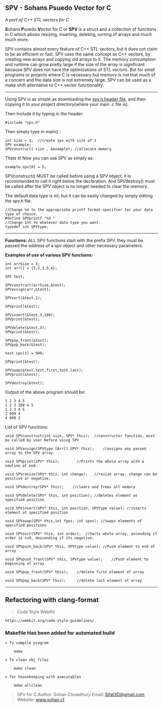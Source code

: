 
SPV - Sohans Psuedo Vector for C
--------------------------------

*A port of C++ STL vectors for C*

**S**ohans **P**suedo **V**ector for C or **SPV** is a struct and a collection of functions in C which allows resizing, inserting, deleting, sorting of arrays and much much more.

SPV contains almost every feature of C++ STL vectors, but it does not claim to be as efficient or fast. SPV uses the same concept as C++ vectors, by creating new arrays and copying old arrays to it. The memory consumption and runtime can grow pretty large if the size of the array is significant because SPV does not have the optimizations of STL vectors. But for small programs or projects where C is necessary but memory is not that much of a concern and the data size is not extremely large, SPV can be used as a make shift alternative to C++ vector functionality.


----------


Using SPV is as simple as downloading the [spv.h header file](https://raw.githubusercontent.com/SohanChy/SPV-for-C/master/spv.h), and then copying it to your project directory(where your main .c file is).

Then Include it by typing in the header:

    #include "spv.h"

Then simply type in main() :

    int size = 1;  //create spv with size of 1
    SPV example;
    SPVconstruct( size , &example); //allocate memory

Thats it!
Now you can use SPV as simply as:

    example.spv[0] = 5;

SPVconstruct() MUST be called before using a SPV object, it is recommended to call it right below the declaration.
And SPVdestroy() must be called after the SPV object is no longer needed to clear the memory.

The default data type is int, but it can be easily changed by simply editing the spv.h file.

    //Change %d to the appropriate printf format-specifier for your data type of choice.
    #define SPVprintf "%d "
    //Change int to whatever data type you want.
    typedef int SPVtype;


----------
**Functions:**
ALL SPV functions start with the prefix SPV, they must be passed the address of a spv object and other necessary parameters.

**Examples of use of various SPV functions:**

    int arrSize = 5;
    int arr[] = {3,2,1,5,4};

    SPV test;

    SPVconstruct(arrSize,&test);
    SPVassign(arr,&test);

    SPVsort(&test,1);

    SPVprint(&test);

    SPVinsert(&test,3,100);
    SPVprint(&test);

    SPVdelete(&test,3);
    SPVprint(&test);

    SPVpop_front(&test);
    SPVpop_back(&test);

    test.spv[1] = 999;

    SPVprint(&test);

    SPVswap(&test,test.first,test.last);
    SPVprint(&test);

    SPVdestroy(&test);

Output of the above program should be:

    1 2 3 4 5
    1 2 3 100 4 5
    1 2 3 4 5
    2 999 4
    4 999 2

List of SPV functions:

    void SPVconstruct(int size, SPV* this);  //constructor function, must be called by user before using SPV

    void SPVassign(SPVtype tArr[],SPV* this);    //assigns any passed array to the SPV array.

    void SPVprint(SPV* this);        //Prints the whole array with a newline at end.

    void SPVresize(SPV* this, int change);   //resize array, change can be positive or negative.

    void SPVdestroy(SPV* this);    //clears and frees all memory

    void SPVdelete(SPV* this, int position); //deletes element at specified position

    void SPVinsert(SPV* this, int position, SPVtype value); //inserts element at specified position

    void SPVswap(SPV* this,int fpos, int spos); //swaps elements of specified positions

    void SPVsort(SPV* this, int order);  //Sorts whole array, ascending if order is >=0, descending if its negative.

    void SPVpush_back(SPV* this, SPVtype value); //Push element to end of array

    void SPVpush_front(SPV* this, SPVtype value);    //Push element to beginning of array

    void SPVpop_front(SPV* this);    //delete first element of array

    void SPVpop_back(SPV* this);     //delete last element of array


----------
## Refactoring with clang-format
> Code Style  WebKit

    https://webkit.org/code-style-guidelines/

### Makefile Has been added for automated build
    > To compile program

        make

    > To clean obj files

        make clean

    > for housekeeping with executables

        make allclean




> SPV for C
> Author: Sohan Chowdhury
> Email:   Sifat3D@gmail.com
> Website: www.sohan.cf